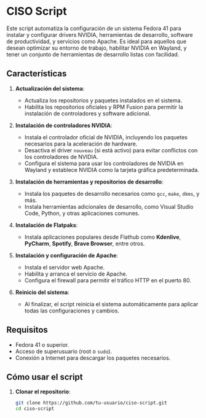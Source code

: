# CISO Script

Este script automatiza la configuración de un sistema Fedora 41 para instalar y configurar drivers NVIDIA, herramientas de desarrollo, software de productividad, y servicios como Apache. Es ideal para aquellos que desean optimizar su entorno de trabajo, habilitar NVIDIA en Wayland, y tener un conjunto de herramientas de desarrollo listas con facilidad.

## Características

1. **Actualización del sistema**: 
   - Actualiza los repositorios y paquetes instalados en el sistema.
   - Habilita los repositorios oficiales y RPM Fusion para permitir la instalación de controladores y software adicional.

2. **Instalación de controladores NVIDIA**:
   - Instala el controlador oficial de NVIDIA, incluyendo los paquetes necesarios para la aceleración de hardware.
   - Desactiva el driver `nouveau` (si está activo) para evitar conflictos con los controladores de NVIDIA.
   - Configura el sistema para usar los controladores de NVIDIA en Wayland y establece NVIDIA como la tarjeta gráfica predeterminada.
   
3. **Instalación de herramientas y repositorios de desarrollo**:
   - Instala los paquetes de desarrollo necesarios como `gcc`, `make`, `dkms`, y más.
   - Instala herramientas adicionales de desarrollo, como Visual Studio Code, Python, y otras aplicaciones comunes.

4. **Instalación de Flatpaks**:
   - Instala aplicaciones populares desde Flathub como **Kdenlive**, **PyCharm**, **Spotify**, **Brave Browser**, entre otros.

5. **Instalación y configuración de Apache**:
   - Instala el servidor web Apache.
   - Habilita y arranca el servicio de Apache.
   - Configura el firewall para permitir el tráfico HTTP en el puerto 80.

6. **Reinicio del sistema**: 
   - Al finalizar, el script reinicia el sistema automáticamente para aplicar todas las configuraciones y cambios.

## Requisitos

- Fedora 41 o superior.
- Acceso de superusuario (root o `sudo`).
- Conexión a Internet para descargar los paquetes necesarios.

## Cómo usar el script

1. **Clonar el repositorio**:

   ```bash
   git clone https://github.com/tu-usuario/ciso-script.git
   cd ciso-script

